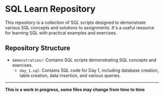 # SQL Learn Repository

This repository is a collection of SQL scripts designed to demonstrate various SQL concepts and solutions to assignments. It's a useful resource for learning SQL with practical examples and exercises.

## Repository Structure

- `demonstration/`: Contains SQL scripts demonstrating SQL concepts and exercises.
  - `day_1.sql`: Contains SQL code for Day 1, including database creation, table creation, data insertion, and various queries.
 
***

**This is a work in progress, some files may change from time to time**
